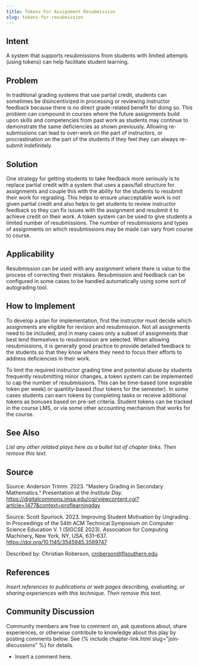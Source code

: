 ```yaml
---
title: Tokens For Assignment Resubmission
slug: tokens-for-resubmission
---
```

## Intent

A system that supports resubmissions from students with limited attempts (using tokens) can help facilitate student learning.


## Problem

In traditional grading systems that use partial credit, students can sometimes be disincentivized in processing or reviewing instructor feedback because there is no direct grade-related benefit for doing so. This problem can compound in courses where the future assignments build upon skills and competencies from past work as students may continue to demonstrate the same deficiencies as shown previously. Allowing re-submissions can lead to over-work on the part of instructors, or procrastination on the part of the students if they feel they can always re-submit indefinitely.


## Solution

One strategy for getting students to take feedback more seriously is to replace partial credit with a system that uses a pass/fail structure for assignments and couple this with the ability for the students to resubmit their work for regrading. This helps to ensure unacceptable work is not given partial credit and also helps to get students to review instructor feedback so they can fix issues with the assignment and resubmit it to achieve credit on their work. A token system can be used to give students a limited number of resubmissions. The number of resubmissions and types of assignments on which resubmissions may be made can vary from course to course.


## Applicability

Resubmission can be used with any assignment where there is value to the process of correcting their mistakes. Resubmission and feedback can be configured in some cases to be handled automatically using some sort of autograding tool. 


## How to Implement

To develop a plan for implementation, first the instructor must decide which assignments are eligible for revision and resubmission. Not all assignments need to be included, and in many cases only a subset of assignments that best lend themselves to resubmission are selected. When allowing resubmissions, it is generally good practice to provide detailed feedback to the students so that they know where they need to focus their efforts to address deficiencies in their work.

To limit the required instructor grading time and potential abuse by students frequently resubmitting minor changes, a token system can be implemented to cap the number of resubmissions. This can be time-based (one expirable token per week) or quantity-based (four tokens for the semester). In some cases students can earn tokens by completing tasks or receive additional tokens as bonuses based on pre-set criteria. Student tokens can be tracked in the course LMS, or via some other accounting mechanism that works for the course.


## See Also

_List any other related plays here as a bullet list of chapter links.
Then remove this text._


## Source

Source: Anderson Trimm. 2023. "Mastery Grading in Secondary Mathematics." Presentation at the *Institute Day*. <https://digitalcommons.imsa.edu/cgi/viewcontent.cgi?article=1477&context=proflearningday>

Source: Scott Spurlock. 2023. Improving Student Motivation by Ungrading. In Proceedings of the 54th ACM Technical Symposium on Computer Science Education V. 1 (SIGCSE 2023). Association for Computing Machinery, New York, NY, USA, 631–637. https://doi.org/10.1145/3545945.3569747

Described by: Christian Roberson, croberson@flsouthern.edu

## References

_Insert references to publications or web pages describing, evaluating, or
sharing experiences with this technique. Then remove this text._


## Community Discussion

Community members are free to comment on, ask questions about, share
experiences, or otherwise contribute to knowledge about this play by
posting comments below.
See {% include chapter-link.html slug="join-discussions" %} for details.

* Insert a comment here.
